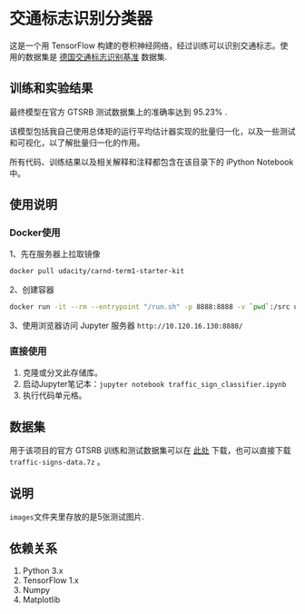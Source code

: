 # 交通标志识别分类器

这是一个用 TensorFlow 构建的卷积神经网络，经过训练可以识别交通标志。使用的数据集是 [德国交通标志识别基准](http://benchmark.ini.rub.de/?section=gtsrb) 数据集.

## 训练和实验结果

最终模型在官方 GTSRB 测试数据集上的准确率达到 95.23% .

该模型包括我自己使用总体矩的运行平均估计器实现的批量归一化，以及一些测试和可视化，以了解批量归一化的作用。

所有代码、训练结果以及相关解释和注释都包含在该目录下的 iPython Notebook 中。

## 使用说明

### Docker使用
1、先在服务器上拉取镜像

```sh
docker pull udacity/carnd-term1-starter-kit
```

2、创建容器

```sh
docker run -it --rm --entrypoint "/run.sh" -p 8888:8888 -v `pwd`:/src udacity/carnd-term1-starter-kit
```

3、使用浏览器访问 Jupyter 服务器
`http://10.120.16.130:8888/`

### 直接使用
1. 克隆或分叉此存储库。
2. 启动Jupyter笔记本：`jupyter notebook traffic_sign_classifier.ipynb`
3. 执行代码单元格。

## 数据集

用于该项目的官方 GTSRB 训练和测试数据集可以在 [此处](https://blog.csdn.net/li_xiaolaji/article/details/108369873) 下载，也可以直接下载 `traffic-signs-data.7z` 。

## 说明

`images`文件夹里存放的是5张测试图片.

## 依赖关系

1. Python 3.x
2. TensorFlow 1.x
3. Numpy
4. Matplotlib

